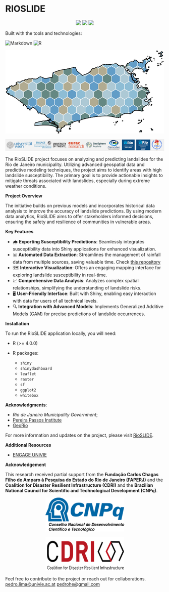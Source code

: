 # RIOSLIDE

<p align="center">
  <img src="https://img.shields.io/github/last-commit/munizlimap15/PROSLIDE_RIO?color=blue&label=last%20commit" />
  <img src="https://img.shields.io/github/languages/top/munizlimap15/PROSLIDE_RIO?logo=r" />
  <img src="https://img.shields.io/github/languages/count/munizlimap15/PROSLIDE_RIO" />
</p>

Built with the tools and technologies:

![Markdown](https://img.shields.io/badge/Markdown-000000?logo=markdown&logoColor=white)
![R](https://img.shields.io/badge/R-276DC3?logo=r&logoColor=white)




<p align="center">
  <img
    src="/Shinny_app_RioSlide/www/myplot.png"
    width="516"  
    height="264s">
</p>

<p align="center">
  <img
    src="/Shinny_app_RioSlide/www/Proj_partners.jpg">
</p>


The RioSLIDE project focuses on analyzing and predicting landslides for the Rio de Janeiro municipality. Utilizing advanced geospatial data and predictive modeling techniques, the project aims to identify areas with high landslide susceptibility. The primary goal is to provide actionable insights to mitigate threats associated with landslides, especially during extreme weather conditions.

**Project Overview**

The initiative builds on previous models and incorporates historical data analysis to improve the accuracy of landslide predictions. By using modern data analytics, RioSLIDE aims to offer stakeholders informed decisions, ensuring the safety and resilience of communities in vulnerable areas.

**Key Features**

- 🌧️ **Exporting Susceptibility Predictions**: Seamlessly integrates susceptibility data into Shiny applications for enhanced visualization.  
- 📊 **Automated Data Extraction**: Streamlines the management of rainfall data from multiple sources, saving valuable time. Check [this repository](https://github.com/munizlimap15/PluvioDataRio) 
- 🗺️ **Interactive Visualization**: Offers an engaging mapping interface for exploring landslide susceptibility in real-time.  
- 📈 **Comprehensive Data Analysis**: Analyzes complex spatial relationships, simplifying the understanding of landslide risks.  
- 🖥️ **User-Friendly Interface**: Built with Shiny, enabling easy interaction with data for users of all technical levels.  
- 🔍 **Integration with Advanced Models**: Implements Generalized Additive Models (GAM) for precise predictions of landslide occurrences.

**Installation**

To run the RioSLIDE application locally, you will need:

* R (>= 4.0.0)
* R packages:

  * `shiny`
  * `shinydashboard`
  * `leaflet`
  * `raster`
  * `sf`
  * `ggplot2`
  * `whitebox`

<!--**License**

This project is licensed under the MIT License. See the [LICENSE](./LICENSE) file for details.

**Citation**:

Lima P, et al. (2023): RioSLIDE.-->

**Acknowledgments**:

* *Rio de Janeiro Municipality Government*;
* [Pereira Passos Institute](https://www.rio.rj.gov.br/web/ipp/who-we-are)
* [GeoRio](https://www.rio.rj.gov.br/web/georio/quem-somos)

For more information and updates on the project, please visit [RioSLIDE](https://pedrohe.shinyapps.io/Shinny_app_RioSlide/).

**Additional Resources**

* [ENGAGE UNIVIE](https://geographie.univie.ac.at/arbeitsgruppen/engage-geomorphologische-systeme-und-risikoforschung/)

**Acknowledgement**

This research received partial support from the **Fundação Carlos Chagas Filho de Amparo à Pesquisa do Estado do Rio de Janeiro (FAPERJ)** and the **Coalition for Disaster Resilient Infrastructure (CDRI)** and the **Brazilian National Council for Scientific and Technological Development (CNPq)**. 

<p align="center">
  <img
    src="/Shinny_app_RioSlide/www/CNPq.png"
    width="250"  
    height="107">
</p>

<p align="center">
  <img
    src="/Shinny_app_RioSlide/www/logoCDRI.png"
    width="250"  
    height="107">
</p>



Feel free to contribute to the project or reach out for collaborations. 
[pedro.lima@univie.ac.at](mailto:pedro.lima@univie.ac.at)
[pedrohe@gmail.com](mailto:pedrohe@gmail.com)
